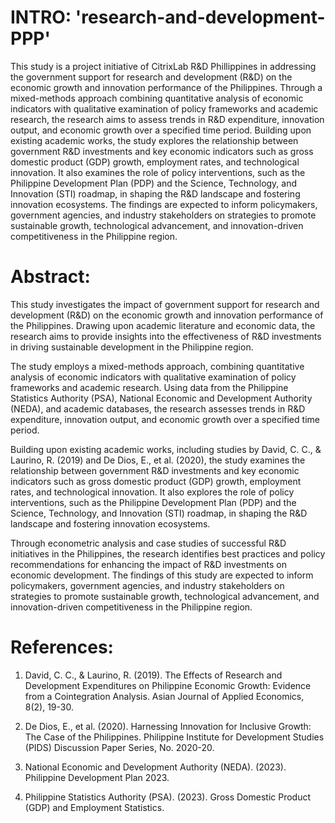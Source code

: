 # INTRO: 'research-and-development-PPP'

This study is a project initiative of CitrixLab R&D Phillippines in addressing the government support for research and development (R&D) on the economic growth and innovation performance of the Philippines. Through a mixed-methods approach combining quantitative analysis of economic indicators with qualitative examination of policy frameworks and academic research, the research aims to assess trends in R&D expenditure, innovation output, and economic growth over a specified time period. Building upon existing academic works, the study explores the relationship between government R&D investments and key economic indicators such as gross domestic product (GDP) growth, employment rates, and technological innovation. It also examines the role of policy interventions, such as the Philippine Development Plan (PDP) and the Science, Technology, and Innovation (STI) roadmap, in shaping the R&D landscape and fostering innovation ecosystems. The findings are expected to inform policymakers, government agencies, and industry stakeholders on strategies to promote sustainable growth, technological advancement, and innovation-driven competitiveness in the Philippine region.

# Abstract:

This study investigates the impact of government support for research and development (R&D) on the economic growth and innovation performance of the Philippines. Drawing upon academic literature and economic data, the research aims to provide insights into the effectiveness of R&D investments in driving sustainable development in the Philippine region.

The study employs a mixed-methods approach, combining quantitative analysis of economic indicators with qualitative examination of policy frameworks and academic research. Using data from the Philippine Statistics Authority (PSA), National Economic and Development Authority (NEDA), and academic databases, the research assesses trends in R&D expenditure, innovation output, and economic growth over a specified time period.

Building upon existing academic works, including studies by David, C. C., & Laurino, R. (2019) and De Dios, E., et al. (2020), the study examines the relationship between government R&D investments and key economic indicators such as gross domestic product (GDP) growth, employment rates, and technological innovation. It also explores the role of policy interventions, such as the Philippine Development Plan (PDP) and the Science, Technology, and Innovation (STI) roadmap, in shaping the R&D landscape and fostering innovation ecosystems.

Through econometric analysis and case studies of successful R&D initiatives in the Philippines, the research identifies best practices and policy recommendations for enhancing the impact of R&D investments on economic development. The findings of this study are expected to inform policymakers, government agencies, and industry stakeholders on strategies to promote sustainable growth, technological advancement, and innovation-driven competitiveness in the Philippine region.

# References:

1. David, C. C., & Laurino, R. (2019). The Effects of Research and Development Expenditures on Philippine Economic Growth: Evidence from a Cointegration Analysis. Asian Journal of Applied Economics, 8(2), 19-30.

2. De Dios, E., et al. (2020). Harnessing Innovation for Inclusive Growth: The Case of the Philippines. Philippine Institute for Development Studies (PIDS) Discussion Paper Series, No. 2020-20.

3. National Economic and Development Authority (NEDA). (2023). Philippine Development Plan 2023.

4. Philippine Statistics Authority (PSA). (2023). Gross Domestic Product (GDP) and Employment Statistics.
